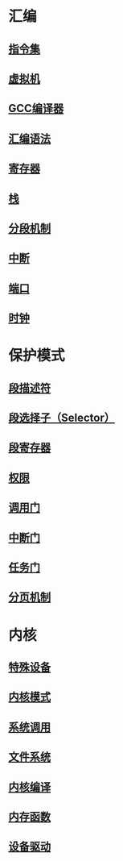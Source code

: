 # 汇编
## [指令集](汇编/指令集.md)
## [虚拟机](汇编/虚拟机.md)
## [GCC编译器](汇编/GCC编译器.md)
## [汇编语法](汇编/汇编语法.md)
## [寄存器](汇编/寄存器.md)
## [栈](汇编/栈.md)
## [分段机制](汇编/分段机制.md)
## [中断](汇编/中断.md)
## [端口](汇编/端口.md)
## [时钟](汇编/时钟.md)

# 保护模式
## [段描述符](保护模式/段描述符.md)
## [段选择子（Selector）](保护模式/段选择子（Selector）.md)
## [段寄存器](保护模式/段寄存器.md)
## [权限](保护模式/权限.md)
## [调用门](保护模式/调用门.md)
## [中断门](保护模式/中断门.md)
## [任务门](保护模式/任务门.md)
## [分页机制](保护模式/分页机制.md)

# 内核
## [特殊设备](内核/特殊设备.md)

## [内核模式](内核/内核模式.md)
## [系统调用](内核/系统调用.md)
## [文件系统](内核/文件系统.md)

## [内核编译](内核/内核编译.md)
## [内存函数](内核/内存函数.md)
## [设备驱动](内核/设备驱动.md)





